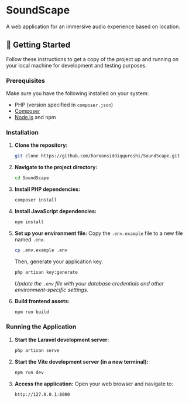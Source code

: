 # SoundScape

A web application for an immersive audio experience based on location.

## 🚀 Getting Started

Follow these instructions to get a copy of the project up and running on your local machine for development and testing purposes.

### Prerequisites

Make sure you have the following installed on your system:
- PHP (version specified in `composer.json`)
- [Composer](https://getcomposer.org/)
- [Node.js](https://nodejs.org/) and npm

### Installation

1.  **Clone the repository:**
    ```bash
    git clone https://github.com/haroonsiddiqqureshi/SoundScape.git
    ```

2.  **Navigate to the project directory:**
    ```bash
    cd SoundScape
    ```

3.  **Install PHP dependencies:**
    ```bash
    composer install
    ```

4.  **Install JavaScript dependencies:**
    ```bash
    npm install
    ```

5.  **Set up your environment file:**
    Copy the `.env.example` file to a new file named `.env`.
    ```bash
    cp .env.example .env
    ```
    Then, generate your application key.
    ```bash
    php artisan key:generate
    ```
    *Update the `.env` file with your database credentials and other environment-specific settings.*

6.  **Build frontend assets:**
    ```bash
    npm run build
    ```

### Running the Application

1.  **Start the Laravel development server:**
    ```bash
    php artisan serve
    ```

2.  **Start the Vite development server (in a new terminal):**
    ```bash
    npm run dev
    ```

3.  **Access the application:**
    Open your web browser and navigate to:
    ```
    http://127.0.0.1:8000
    ```